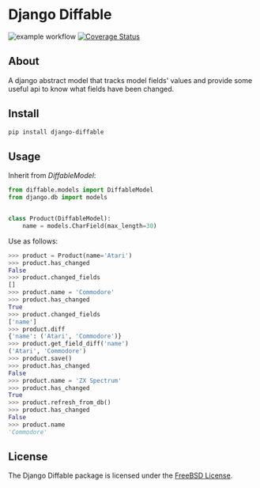# Django Diffable

![example workflow](https://github.com/innovationinit/django-diffable/actions/workflows/test-package.yml/badge.svg?branch=main)
[![Coverage Status](https://coveralls.io/repos/github/innovationinit/django-diffable/badge.svg)](https://coveralls.io/github/innovationinit/django-diffable)


## About

A django abstract model that tracks model fields' values and provide some useful api to know what fields have been changed.

## Install

```bash
pip install django-diffable
```

## Usage

Inherit from _DiffableModel_:

```python
from diffable.models import DiffableModel
from django.db import models


class Product(DiffableModel):
    name = models.CharField(max_length=30)
```

Use as follows:

```python
>>> product = Product(name='Atari')
>>> product.has_changed
False
>>> product.changed_fields
[]
>>> product.name = 'Commodore'
>>> product.has_changed
True
>>> product.changed_fields
['name']
>>> product.diff
{'name': ('Atari', 'Commodore')}
>>> product.get_field_diff('name')
('Atari', 'Commodore')
>>> product.save()
>>> product.has_changed
False
>>> product.name = 'ZX Spectrum'
>>> product.has_changed
True
>>> product.refresh_from_db()
>>> product.has_changed
False
>>> product.name
'Commodore'
```

## License
The Django Diffable package is licensed under the [FreeBSD
License](https://opensource.org/licenses/BSD-2-Clause).
